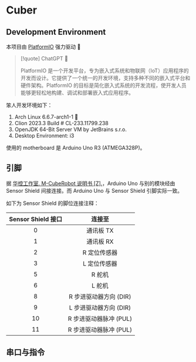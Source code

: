 
# Cuber

## Development Environment

本项目由 [PlatformIO](https://platformio.org/) 强力驱动 🚀

> [!quote] ChatGPT 🤖
>
> PlatformIO 是一个开发平台，专为嵌入式系统和物联网（IoT）应用程序的开发而设计。它提供了一个统一的开发环境，支持多种不同的嵌入式平台和硬件架构。PlatformIO 的目标是简化嵌入式系统的开发流程，使开发人员能够更轻松地构建、调试和部署嵌入式应用程序。

笨人开发环境如下：

1. Arch Linux 6.6.7-arch1-1 🐧
2. Clion 2023.3 Build # CL-233.11799.238
3. OpenJDK 64-Bit Server VM by JetBrains s.r.o.
4. Desktop Environment: i3

使用的 motherboard 是 Arduino Uno R3 (ATMEGA328P)。

## 引脚

据 [华控工作室. M-CubeRobot 说明书 [Z].](M-CubeRobot说明书.pdf)，Arduino Uno 与别的模块经由 Sensor Shield 间接连接。而 Arduino Uno 与 Sensor Shield 引脚实际一致。

如下为 Sensor Shield 的脚位连接注释：

| Sensor Shield 接口 |       连接至       |
|:----------------:|:---------------:|
|        0         |     通讯板 TX      |
|        1         |     通讯板 RX      |
|        2         |     R 定位传感器     |
|        3         |     L 定位传感器     |
|        5         |      R 舵机       |
|        6         |      L 舵机       |
|        8         | R 步进驱动器方向 (DIR) |
|        9         | L 步进驱动器方向 (DIR) |
|        10        | R 步进驱动器脉冲 (PUL) |
|        11        | R 步进驱动器脉冲 (PUL) | 

## 串口与指令
